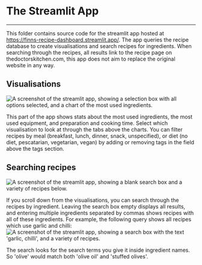 # The Streamlit App
---
This folder contains source code for the streamlit app hosted at https://finns-recipe-dashboard.streamlit.app/.
The app queries the recipe database to create visualisations and search recipes for ingredients.
When searching through the recipes, all results link to the recipe page on thedoctorskitchen.com, this app does not aim to replace the original website in any way.

## Visualisations
![A screenshot of the streamlit app, showing a selection box with all options selected, and a chart of the most used ingredients.](https://github.com/finn-okeeffe/the_doctors_kitchen_project/assets/133080250/7177dccc-c8ec-4835-a287-6d633fe1da1f)

This part of the app shows stats about the most used ingredients, the most used equipment, and preparation and cooking time. Select which visualisation to look at through the tabs above the charts.
You can filter recipes by meal (breakfast, lunch, dinner, snack, unspecified), or diet (no diet, pescatarian, vegetarian, vegan) by adding or removing tags in the field above the tags section.

## Searching recipes
![A screenshot of the streamlit app, showing a blank search box and a variety of recipes below.](https://github.com/finn-okeeffe/the_doctors_kitchen_project/assets/133080250/791c6032-d1f6-4473-8450-96d03c2f3d9c)

If you scroll down from the visualisations, you can search through the recipes by ingredient.
Leaving the search box empty displays all results, and entering multiple ingredients separated by commas shows recipes with all of these ingredients.
For example, the following query shows all recipes which use garlic and chilli:
![A screenshot of the streamlit app, showing a search box with the text 'garlic, chilli', and a variety of recipes.](https://github.com/finn-okeeffe/the_doctors_kitchen_project/assets/133080250/923d7d3e-17cf-4959-b4dd-a1ef5c854959)

The search looks for the search terms you give it inside ingredient names. So 'olive' would match both 'olive oil' and 'stuffed olives'.
